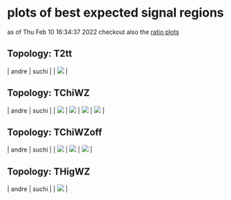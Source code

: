 # plots of best expected signal regions
as of Thu Feb 10 16:34:37 2022
checkout also the [ratio plots](README.md)

## Topology: T2tt

| andre | suchi |
| <img src="bestSR_CMS-SUS-19-006-ma5_T2tt.png" /> |

## Topology: TChiWZ

| andre | suchi |
| <img src="bestSR_CMS-SUS-16-039-ma5_TChiWZ.png" /> | <img src="bestSR_CMS-SUS-16-039-ma5_TChiWZoff.png" /> | <img src="bestSR_CMS-SUS-16-048-agg_TChiWZoff.png" /> | <img src="bestSR_CMS-SUS-16-048-ma5_TChiWZoff.png" /> |

## Topology: TChiWZoff

| andre | suchi |
| <img src="bestSR_CMS-SUS-16-039-ma5_TChiWZoff.png" /> | <img src="bestSR_CMS-SUS-16-048-agg_TChiWZoff.png" /> | <img src="bestSR_CMS-SUS-16-048-ma5_TChiWZoff.png" /> |

## Topology: THigWZ

| andre | suchi |
| <img src="bestSR_CMS-SUS-16-039-scalar_THigWZ.png" /> |
